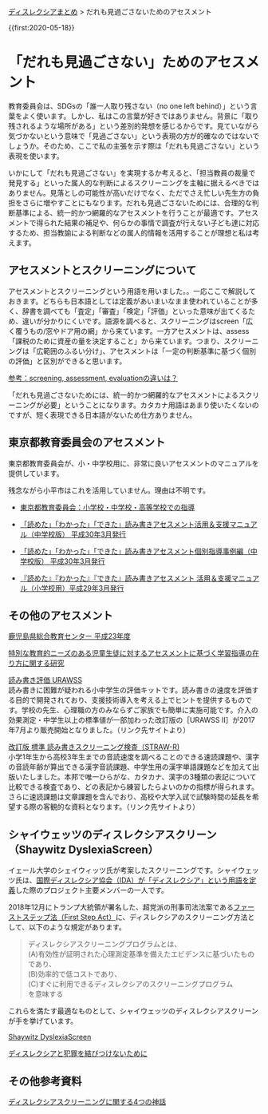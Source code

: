 <p class="breadcrumbs"><a href="../index.md">ディスレクシアまとめ</a> > だれも見過ごさないためのアセスメント

{{first:2020-05-18}}

# 「だれも見過ごさない」ためのアセスメント
教育委員会は、SDGsの「誰一人取り残さない（no one left behind）」という言葉をよく使います。しかし、私はこの言葉が好きではありません。背景に「取り残されるような場所がある」という差別的発想を感じるからです。見ていながら気づかないという意味で「見過ごさない」という表現の方が的確なのではないでしょうか。そのため、ここで私の主張を示す際は「だれも見過ごさない」という表現を使います。

いかにして「だれも見過ごさない」を実現するか考えると、「担当教員の裁量で発見する」といった属人的な判断によるスクリーニングを主軸に据えるべきではありません。見落としの可能性が高いだけでなく、ただでさえ忙しい先生方の負担をさらに増やすことにもなります。だれも見過ごさないためには、合理的な判断基準による、統一的かつ網羅的なアセスメントを行うことが最適です。アセスメントで得られた結果の補足や、何らかの事情で調査が行えない子ども達に対応するため、担当教諭による判断などの属人的情報を活用することが理想と私は考えます。

## アセスメントとスクリーニングについて
アセスメントとスクリーニングという用語を用いました。。一応ここで解説しておきます。どちらも日本語としては定義があいまいなまま使われていることが多く、辞書を調べても「査定」「審査」「検定」「評価」といった意味が出てくるため、違いが分かりにくいです。語源を調べると、スクリーニングはscreen「広く覆うもの/窓やドア用の網」から来ています。一方アセスメントは、assess「課税のために資産の量を決定すること」から来ています。つまり、スクリーニングは「広範囲のふるい分け」、アセスメントは「一定の判断基準に基づく個別の評価」と区別ができると思います。

[参考：screening, assessment, evaluationの違いは？](https://www.continued.com/early-childhood-education/ask-the-experts/what-s-difference-in-screening-23019)

「だれも見過ごさないためには、統一的かつ網羅的なアセスメントによるスクリーニングが必要」ということになります。カタカナ用語はあまり使いたくないのですが、短く表現できる日本語がないため仕方ありません。

## 東京都教育委員会のアセスメント
東京都教育委員会が、小・中学校用に、非常に良いアセスメントのマニュアルを提供しています。

残念ながら小平市はこれを活用していません。理由は不明です。

- [東京都教育委員会：小学校・中学校・高等学校での指導](https://www.kyoiku.metro.tokyo.lg.jp/school/document/special_needs_education/guideline.html)

- [「読めた」「わかった」「できた」読み書きアセスメント活用＆支援マニュアル（中学校版） 平成30年3月発行](https://www.kyoiku.metro.tokyo.lg.jp/school/document/special_needs_education/assessment_manual.html)

- [「読めた」「わかった」「できた」読み書きアセスメント個別指導事例編（中学校版） 平成30年3月発行](https://www.kyoiku.metro.tokyo.lg.jp/school/document/special_needs_education/assessment_example.html)

- [『読めた』『わかった』『できた』読み書きアセスメント 活用＆支援マニュアル（小学校用）平成29年3月発行](https://www.kyoiku.metro.tokyo.lg.jp/school/document/special_needs_education/files/guideline/yomikakiasesumento.pdf)

## その他のアセスメント

[鹿児島県総合教育センター 平成23年度](http://www.edu.pref.kagoshima.jp/research/result/kiyou/nennjibetu/h23/H23%20tokubetusienn%20kiyou/top.html)

[特別な教育的ニーズのある児童生徒に対するアセスメントに基づく学習指導の在り方に関する研究](http://www.edu.pref.kagoshima.jp/research/result/kiyou/nennjibetu/h23/H23%20tokubetusienn%20kiyou/pdf/H23tokubetusienn.pdf)

[読み書き評価 URAWSS](https://www.atac-lab-shop.com/?mode=cate&cbid=2217862&csid=0)  
読み書きに困難が疑われる小中学生の評価キットです。読み書きの速度を評価する目的で開発されており、支援技術導入を考える上でヒントを提供するものです。学校の先生、心理職の方のみならずご家族でも簡単に実施可能です。介入の効果測定・中学生以上の標準値が一部加わった改訂版の［URAWSS II］が2017年7月より販売開始となりました。（リンク先サイトより）

[改訂版 標準 読み書きスクリーニング検査（STRAW-R)](https://www.intern.co.jp/?p=2759)  
小学1年生から高校3年生までの音読速度を調べることのできる速読課題や、漢字の音読年齢が算出できる漢字音読課題、中学生用の漢字単語課題などを加えて出版いたしました。本邦で唯一ひらがな、カタカナ、漢字の3種類の表記について比較できる検査であり、どの表記から練習したらよいのかの指標が得られます。さらに速読課題は文章課題を含んでおり、高校や大学入試で試験時間の延長を希望する際の客観的な資料となります。（リンク先サイトより）

## シャイウェッツのディスレクシアスクリーン（Shaywitz DyslexiaScreen）
イェール大学のシェイウィッツ氏が考案したスクリーニングです。シャイウェッツ氏は、[国際ディスレクシア協会（IDA）が「ディスレクシア」という用語を定義](../what-is-dyslexia/ida-definition.md)した際のプロジェクト主要メンバーの一人です。

2018年12月にトランプ大統領が署名した、超党派の刑事司法法案である[ファーストステップ法（First Step Act）](https://en.wikipedia.org/wiki/First_Step_Act)に、ディスレクシアのスクリーニング方法として、以下のような規定があります。


> ディスレクシアスクリーニングプログラムとは、  
(A)有効性が証明された心理測定基準を備えたエビデンスに基づいたものであり、  
(B)効率的で低コストであり、  
(C)すぐに利用できるディスレクシアのスクリーニングプログラム  
を意味する

これらを満たす最適なものとして、シャイウェッツのディスレクシアスクリーンが手を挙げています。

[Shaywitz DyslexiaScreen](http://dyslexia.yale.edu/resources/educators/instruction/shaywitz-dyslexiascreen/)

[ディスレクシアと犯罪を結びつけないために](https://www.prisonlegalnews.org/news/2019/aug/6/correlation-between-dyslexia-and-criminal-behavior-first-step-act-require-screening-treatment/)

## その他参考資料

[ディスレクシアスクリーニングに関する4つの神話](https://www.researchgate.net/publication/319255004_VanDerHeyden_A_M_Burns_M_K_2017_Four_Dyslexia_screening_myths_that_cause_more_harm_than_good_in_preventing_reading_failure_and_what_you_can_do_instead_National_Association_of_School_Psychologists_Comm)